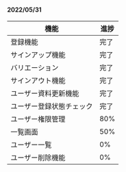 #### 2022/05/31
| 機能 | 進捗 |
| --- | --- |
 登録機能　 　　　　|完了
 サインアップ機能　 |完了
 バリエーション　　 |完了
 サインアウト機能　 |完了
 ユーザー資料更新機能　|完了
 ユーザー登録状態チェック|完了
 ユーザー権限管理　　|80%
 一覧画面          |50%
 ユーザー一覧       |0%
 ユーザー削除機能|0%
 